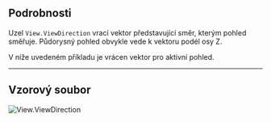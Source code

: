 ## Podrobnosti
Uzel `View.ViewDirection` vrací vektor představující směr, kterým pohled směřuje. Půdorysný pohled obvykle vede k vektoru podél osy Z.

V níže uvedeném příkladu je vrácen vektor pro aktivní pohled.
___
## Vzorový soubor

![View.ViewDirection](./Revit.Elements.Views.View.ViewDirection_img.jpg)
